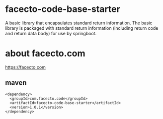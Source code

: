 # facecto-code-base-starter
A basic library that encapsulates standard return information. The basic library is packaged with standard return information (including return code and return data body) for use by springboot.

# about facecto.com
https://facecto.com

## maven
```
<dependency>
  <groupId>com.facecto.code</groupId>
  <artifactId>facecto-code-base-starter</artifactId>
  <version>1.0.1</version>
</dependency>
```